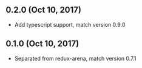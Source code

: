 ## 0.2.0 (Oct 10, 2017)
* Add typescript support, match version 0.9.0

## 0.1.0 (Oct 10, 2017)
* Separated from redux-arena, match version 0.7.1